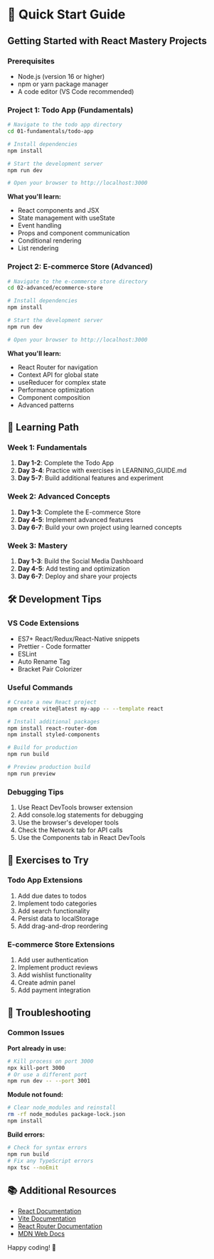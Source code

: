 # 🚀 Quick Start Guide

## Getting Started with React Mastery Projects

### Prerequisites

- Node.js (version 16 or higher)
- npm or yarn package manager
- A code editor (VS Code recommended)

### Project 1: Todo App (Fundamentals)

```bash
# Navigate to the todo app directory
cd 01-fundamentals/todo-app

# Install dependencies
npm install

# Start the development server
npm run dev

# Open your browser to http://localhost:3000
```

**What you'll learn:**

- React components and JSX
- State management with useState
- Event handling
- Props and component communication
- Conditional rendering
- List rendering

### Project 2: E-commerce Store (Advanced)

```bash
# Navigate to the e-commerce store directory
cd 02-advanced/ecommerce-store

# Install dependencies
npm install

# Start the development server
npm run dev

# Open your browser to http://localhost:3000
```

**What you'll learn:**

- React Router for navigation
- Context API for global state
- useReducer for complex state
- Performance optimization
- Component composition
- Advanced patterns

## 🎯 Learning Path

### Week 1: Fundamentals

1. **Day 1-2**: Complete the Todo App
2. **Day 3-4**: Practice with exercises in LEARNING_GUIDE.md
3. **Day 5-7**: Build additional features and experiment

### Week 2: Advanced Concepts

1. **Day 1-3**: Complete the E-commerce Store
2. **Day 4-5**: Implement advanced features
3. **Day 6-7**: Build your own project using learned concepts

### Week 3: Mastery

1. **Day 1-3**: Build the Social Media Dashboard
2. **Day 4-5**: Add testing and optimization
3. **Day 6-7**: Deploy and share your projects

## 🛠️ Development Tips

### VS Code Extensions

- ES7+ React/Redux/React-Native snippets
- Prettier - Code formatter
- ESLint
- Auto Rename Tag
- Bracket Pair Colorizer

### Useful Commands

```bash
# Create a new React project
npm create vite@latest my-app -- --template react

# Install additional packages
npm install react-router-dom
npm install styled-components

# Build for production
npm run build

# Preview production build
npm run preview
```

### Debugging Tips

1. Use React DevTools browser extension
2. Add console.log statements for debugging
3. Use the browser's developer tools
4. Check the Network tab for API calls
5. Use the Components tab in React DevTools

## 🎯 Exercises to Try

### Todo App Extensions

1. Add due dates to todos
2. Implement todo categories
3. Add search functionality
4. Persist data to localStorage
5. Add drag-and-drop reordering

### E-commerce Store Extensions

1. Add user authentication
2. Implement product reviews
3. Add wishlist functionality
4. Create admin panel
5. Add payment integration

## 🚨 Troubleshooting

### Common Issues

**Port already in use:**

```bash
# Kill process on port 3000
npx kill-port 3000
# Or use a different port
npm run dev -- --port 3001
```

**Module not found:**

```bash
# Clear node_modules and reinstall
rm -rf node_modules package-lock.json
npm install
```

**Build errors:**

```bash
# Check for syntax errors
npm run build
# Fix any TypeScript errors
npx tsc --noEmit
```

## 📚 Additional Resources

- [React Documentation](https://react.dev)
- [Vite Documentation](https://vitejs.dev)
- [React Router Documentation](https://reactrouter.com)
- [MDN Web Docs](https://developer.mozilla.org)

Happy coding! 🎉
